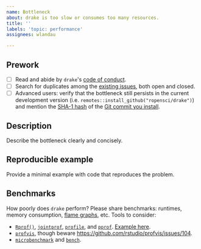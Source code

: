 ```yaml
---
name: Bottleneck
about: drake is too slow or consumes too many resources.
title: ''
labels: 'topic: performance'
assignees: wlandau

---
```


## Prework

- [ ] Read and abide by `drake`'s [code of conduct](https://github.com/ropensci/drake/blob/master/CODE_OF_CONDUCT.md).
- [ ] Search for duplicates among the [existing issues](https://github.com/ropensci/drake/issues), both open and closed.
- [ ] Advanced users: verify that the bottleneck still persists in the current development version (i.e. `remotes::install_github("ropensci/drake")`) and mention the [SHA-1 hash](https://git-scm.com/book/en/v1/Getting-Started-Git-Basics#Git-Has-Integrity) of the [Git commit you install](https://github.com/ropensci/drake/commits/master).

## Description

Describe the bottleneck clearly and concisely. 

## Reproducible example

Provide a minimal example with code that reproduces the problem.

## Benchmarks

How poorly does `drake` perform? Please share benchmarks: runtimes, memory consumption, [flame graphs](https://github.com/ropensci/drake/issues/647#issuecomment-451760866), etc. Tools to consider:

-  [`Rprof()`](https://stat.ethz.ch/R-manual/R-devel/library/utils/html/Rprof.html), [`jointprof`](https://github.com/r-prof/jointprof), [`profile`](https://github.com/r-prof/profile), and [`pprof`](https://github.com/google/pprof). [Example here](https://github.com/wlandau/drake-examples/tree/master/overhead).
- [`profvis`](https://github.com/rstudio/profvis), though beware https://github.com/rstudio/profvis/issues/104.
- [`microbenchmark`](https://github.com/joshuaulrich/microbenchmark) and [`bench`](https://github.com/r-lib/bench).

